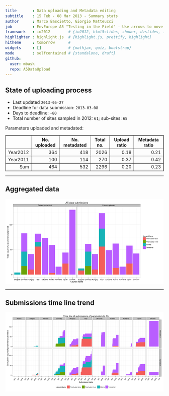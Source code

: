 ```yaml
---
title       : Data uploading and Metadata editing
subtitle    : 15 Feb - 08 Mar 2013 - Summary stats
author      : Marco Bascietto, Giorgio Matteucci
job         : EnvEurope A5 "Testing in the Field" - Use arrows to move between slides
framework   : io2012        # {io2012, html5slides, shower, dzslides, ...}
highlighter : highlight.js  # {highlight.js, prettify, highlight}
hitheme     : tomorrow      # 
widgets     : []            # {mathjax, quiz, bootstrap}
mode        : selfcontained # {standalone, draft}
github:
  user: mbask
  repo: A5DataUpload
---
```













## State of uploading process

* Last updated ``2013-05-27``
* Deadline for data submission: `2013-03-08`
* Days to deadline: ``-80``
* Total number of sites sampled in 2012: ``61``; sub-sites: ``65``

Parameters uploaded and metadated:
<!-- html table generated in R 3.0.1 by xtable 1.7-1 package -->
<!-- Mon May 27 11:28:12 2013 -->
<TABLE border=1>
<TR> <TH>  </TH> <TH> No. uploaded </TH> <TH> No. metadated </TH> <TH> Total no. </TH> <TH> Upload ratio </TH> <TH> Metadata ratio </TH>  </TR>
  <TR> <TD align="right"> Year2012 </TD> <TD align="right"> 364 </TD> <TD align="right"> 418 </TD> <TD align="right"> 2026 </TD> <TD align="right"> 0.18 </TD> <TD align="right"> 0.21 </TD> </TR>
  <TR> <TD align="right"> Year2011 </TD> <TD align="right"> 100 </TD> <TD align="right"> 114 </TD> <TD align="right"> 270 </TD> <TD align="right"> 0.37 </TD> <TD align="right"> 0.42 </TD> </TR>
  <TR> <TD align="right"> Sum </TD> <TD align="right"> 464 </TD> <TD align="right"> 532 </TD> <TD align="right"> 2296 </TD> <TD align="right"> 0.20 </TD> <TD align="right"> 0.23 </TD> </TR>
   </TABLE>





---

## Aggregated data

![plot of chunk aggrDataByDomain](figure/A5DAMU-1aggrDataByDomain.png) 


---

## Submissions time line trend
 

![plot of chunk timeLineChart](figure/A5DAMU-1timeLineChart.png) 







